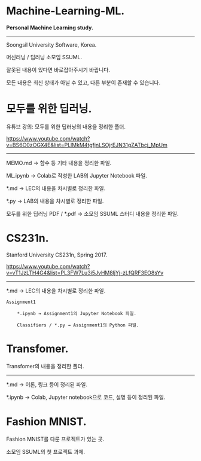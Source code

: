# Machine-Learning-ML.
**Personal Machine Learning study.**

* * *

Soongsil University Software, Korea.

머신러닝 / 딥러닝 소모임 SSUML.

잘못된 내용이 있다면 바로잡아주시기 바랍니다.

모든 내용은 최신 상태가 아닐 수 있고, 다른 부분이 존재할 수 있습니다.

# 모두를 위한 딥러닝.
유튜브 강의: 모두를 위한 딥러닝의 내용을 정리한 폴더.

https://www.youtube.com/watch?v=BS6O0zOGX4E&list=PLlMkM4tgfjnLSOjrEJN31gZATbcj_MpUm

* * *

MEMO.md → 함수 등 기타 내용을 정리한 파일.

ML.ipynb → Colab로 작성한 LAB의 Jupyter Notebook 파일.

*.md → LEC의 내용을 차시별로 정리한 파일.

*.py → LAB의 내용을 차시별로 정리한 파일.

모두를 위한 딥러닝 PDF / *.pdf → 소모임 SSUML 스터디 내용을 정리한 파일.

# CS231n.
Stanford University CS231n, Spring 2017.

https://www.youtube.com/watch?v=vT1JzLTH4G4&list=PL3FW7Lu3i5JvHM8ljYj-zLfQRF3EO8sYv

* * *

*.md → LEC의 내용을 차시별로 정리한 파일.

    Assignment1
    
        *.ipynb → Assignment1의 Jupyter Notebook 파일.
    
        Classifiers / *.py → Assignment1의 Python 파일.

# Transfomer.
Transfomer의 내용을 정리한 폴더.

* * *

*.md → 이론, 링크 등이 정리된 파일.

*.ipynb → Colab, Jupyter notebook으로 코드, 설명 등이 정리된 파일.

# Fashion MNIST.
Fashion MNIST를 다룬 프로젝트가 있는 곳.

소모임 SSUML의 첫 프로젝트 과제.
